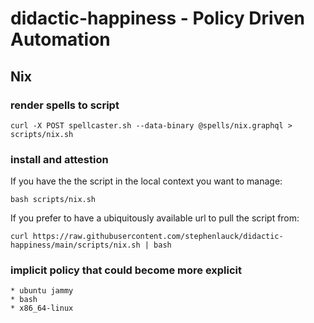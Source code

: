 # didactic-happiness - Policy Driven Automation

## Nix 

### render spells to script

`curl -X POST spellcaster.sh --data-binary @spells/nix.graphql > scripts/nix.sh`

### install and attestion

If you have the the script in the local context you want to manage:

`bash scripts/nix.sh`

If you prefer to have a ubiquitously available url to pull the script from:

`curl https://raw.githubusercontent.com/stephenlauck/didactic-happiness/main/scripts/nix.sh | bash`

### implicit policy that could become more explicit

    * ubuntu jammy
    * bash
    * x86_64-linux